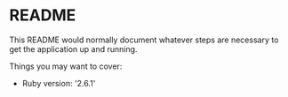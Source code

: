 # README

This README would normally document whatever steps are necessary to get the
application up and running.

Things you may want to cover:

* Ruby version:   '2.6.1'

